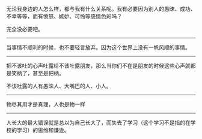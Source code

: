 无论我身边的人怎么样，都与我有什么关系呢。我有必要因为别人的愚昧、成功、不幸等等，而有愤怒、嫉妒、可怜等感情色彩吗？

完全没必要吧。
___
当事情不顺利的时候，也不要轻言放弃。因为这个世界上没有一帆风顺的事情。
___
把不该吐的心声吐露给不该吐露朋友，那么当你们不在是朋友的时候这些心声就都是笑柄了，甚至是把柄。

不该吐露的人有愚昧人、大嘴巴的人、小人。
___
物尽其用才是真理，人也是物一样
___
人长大的最大错误就是总以为自己长大了，而失去了学习（这个学习不是指的在学校的学习）的思维和谦逊。